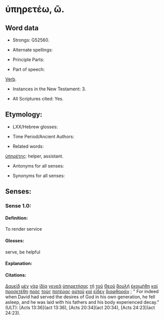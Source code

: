 # ὑπηρετέω, ῶ.

<!-- Status: S2=NeedsFinalCheck -->
<!-- Lexica used for edits: BDAG, FFM, LN, A-S -->

## Word data

* Strongs: G52560.


* Alternate spellings:

* Principle Parts: 

* Part of speech: 

[Verb](http://ugg.readthedocs.io/en/latest/verb.html).

* Instances in the New Testament: 3.

* All Scriptures cited: Yes.

## Etymology: 

* LXX/Hebrew glosses: 

* Time Period/Ancient Authors: 

* Related words: 

[ὑπηρέτης](../G52570/01.md): helper, assistant.

* Antonyms for all senses:

* Synonyms for all senses: 

## Senses:

### Sense 1.0:

#### Definition: 

To render service

#### Glosses:

serve, be helpful

#### Explanation:

#### Citations:

 [Δαυεὶδ](../G11380/01.md) [μὲν](../G33030/01.md) [γὰρ](../G10630/01.md) [ἰδίᾳ](../G23980/01.md) [γενεᾷ](../G10740/01.md) [ὑπηρετήσας](../G52560/01.md) [τῇ](../G35880/01.md) [τοῦ](../G35880/01.md) [Θεοῦ](../G23160/01.md) [βουλῇ](../G10120/01.md) [ἐκοιμήθη](../G28370/01.md) [καὶ](../G25320/01.md) [προσετέθη](../G43690/01.md) [πρὸς](../G43140/01.md) [τοὺς](../G35880/01.md) [πατέρας](../G39620/01.md) [αὐτοῦ](../G08460/01.md) [καὶ](../G25320/01.md) [εἶδεν](../G37080/01.md) [διαφθοράν](../G13120/01.md)
; " For indeed when David had served the desires of God in his own generation, he fell asleep, and he was laid with his fathers and his body experienced decay." (ULT): 
[Acts 13:36](act 13:36),  [Acts 20:34](act 20:34),  [Acts 24:23](act 24:23).
